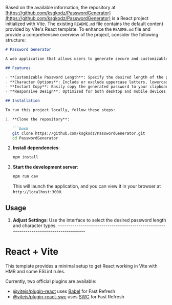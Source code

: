 Based on the available information, the repository at [https://github.com/ksgkodz/PasswordGenerator](https://github.com/ksgkodz/PasswordGenerator) is a React project initialized with Vite. The existing `README.md` file contains the default content provided by Vite's React template. To enhance the `README.md` file and provide a comprehensive overview of the project, consider the following structure:

```markdown
# Password Generator

A web application that allows users to generate secure and customizable passwords. Built with React and Vite, this tool provides an intuitive interface for creating strong passwords to enhance online security.

## Features

- **Customizable Password Length**: Specify the desired length of the password.
- **Character Options**: Include or exclude uppercase letters, lowercase letters, numbers, and special characters.
- **Instant Copy**: Easily copy the generated password to your clipboard with a single click.
- **Responsive Design**: Optimized for both desktop and mobile devices.

## Installation

To run this project locally, follow these steps:

1. **Clone the repository**:

   ```bash
   git clone https://github.com/ksgkodz/PasswordGenerator.git
   cd PasswordGenerator
   ```

2. **Install dependencies**:

   ```bash
   npm install
   ```

3. **Start the development server**:

   ```bash
   npm run dev
   ```

   This will launch the application, and you can view it in your browser at `http://localhost:3000`.

## Usage

1. **Adjust Settings**: Use the interface to select the desired password length and character types.
*---------------------------------------------------------------------------------------*
# React + Vite

This template provides a minimal setup to get React working in Vite with HMR and some ESLint rules.

Currently, two official plugins are available:



- [@vitejs/plugin-react](https://github.com/vitejs/vite-plugin-react/blob/main/packages/plugin-react/README.md) uses [Babel](https://babeljs.io/) for Fast Refresh
- [@vitejs/plugin-react-swc](https://github.com/vitejs/vite-plugin-react-swc) uses [SWC](https://swc.rs/) for Fast Refresh
